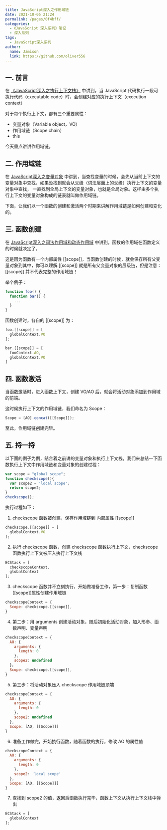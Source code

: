 ```yaml
---
title: JavaScript深入之作用域链
date: 2021-10-05 21:24
permalink: /pages/0f4bff/
categories:
  - 《JavaScript 深入系列》笔记
  - 深入系列
tags:
  - JavaScript深入系列
author:
  name: Jamison
  link: https://github.com/oliver556
---
```


## 一. 前言

在 [《JavaScript深入之执行上下文栈》](03.JavaScript深入之执行上下文栈.md) 中讲到，当 JavaScript 代码执行一段可执行代码（executable code）时，会创建对应的执行上下文（execution context）

对于每个执行上下文，都有三个重要属性：

- 变量对象（Variable object，VO）
- 作用域链（Scope chain）
- this

今天重点讲讲作用域链。

## 二. 作用域链

在 [JavaScript深入之变量对象](04.JavaScript深入之变量对象.md) 中讲到，当查找变量的时候，会先从当前上下文的变量对象中查找，如果没找到就会从父级（词法层面上的父级）执行上下文的变量对象中查找，
一直找到全局上下文的变量对象，也就是全局对象。这样由多个执行上下文的变量对象构成的链表就叫做作用域链。

下面，让我们以一个函数的创建和激活两个时期来讲解作用域链是如何创建和变化的。

## 三. 函数创建

在 [JavaScript深入之词法作用域和动态作用域](02.JavaScript深入之词法作用域和动态作用域.md) 中讲到，函数的作用域在函数定义的时候就决定了。

这是因为函数有一个内部属性 [[scope]]，当函数创建的时候，就会保存所有父变量对象到其中，你可以理解 [[scope]] 就是所有父变量对象的层级链，但是注意：[[scope]] 并不代表完整的作用域链！

举个例子：

```js
function foo() {
  function bar() {
    ...
  }
}
```

函数创建时，各自的 [[scope]] 为：

```js
foo.[[scope]] = [
  globalContext.VO
];

bar.[[scope]] = [
  fooContext.AO,
  globalContext.VO
]
```

## 四. 函数激活

当函数激活时，进入函数上下文，创建 VO/AO 后，就会将活动对象添加到作用域的前端。

这时候执行上下文的作用域链，我们命名为 Scope：

```js
Scope = [AO].concat([[Scope]]);
```

至此，作用域链创建完毕。

## 五. 捋一捋

以下面的例子为例，结合着之前讲的变量对象和执行上下文栈，我们来总结一下函数执行上下文中作用域链和变量对象的创建过程：

```js
var scope = "global scope";
function checkscope(){
  var scope2 = 'local scope';
  return scope2;
}
checkscope();
```

执行过程如下：

1. checkscope 函数被创建，保存作用域链到 内部属性 [[scope]]

```js
checkscope.[[scope]] = [
  globalContext.VO
];
```

2. 执行 checkscope 函数，创建 checkscope 函数执行上下文，checkscope 函数执行上下文被压入执行上下文栈

```js
ECStack = [
  checkscopeContext,
  globalContext
];
```

3. checkscope 函数并不立刻执行，开始做准备工作，第一步：复制函数[[scope]]属性创建作用域链

```js
checkscopeContext = {
  Scope: checkscope.[[scope]],
}
```

4. 第二步：用 arguments 创建活动对象，随后初始化活动对象，加入形参、函数声明、变量声明

```js
checkscopeContext = {
  AO: {
    arguments: {
      length: 0
    },
    scope2: undefined
  }，
  Scope: checkscope.[[scope]],
}
```

5. 第三步：将活动对象压入 checkscope 作用域链顶端

```js
checkscopeContext = {
  AO: {
    arguments: {
      length: 0
    },
    scope2: undefined
  },
  Scope: [AO, [[Scope]]]
}
```

6. 准备工作做完，开始执行函数，随着函数的执行，修改 AO 的属性值

```js
checkscopeContext = {
  AO: {
    arguments: {
      length: 0
    },
    scope2: 'local scope'
  },
  Scope: [AO, [[Scope]]]
}
```

7. 查找到 scope2 的值，返回后函数执行完毕，函数上下文从执行上下文栈中弹出

```js
ECStack = [
  globalContext
];
```
